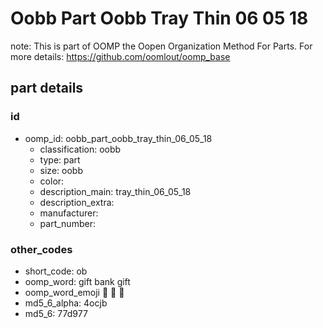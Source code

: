 # Oobb Part Oobb Tray Thin 06 05 18  

note: This is part of OOMP the Oopen Organization Method For Parts. For more details: https://github.com/oomlout/oomp_base

##  part details





### id
* oomp_id: oobb_part_oobb_tray_thin_06_05_18
  * classification: oobb
  * type: part
  * size: oobb
  * color: 
  * description_main: tray_thin_06_05_18
  * description_extra: 
  * manufacturer: 
  * part_number: 

### other_codes
* short_code: ob
* oomp_word: gift bank gift
* oomp_word_emoji :gift: :bank: :gift:
* md5_6_alpha: 4ocjb
* md5_6: 77d977